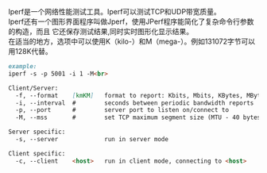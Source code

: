 Iperf是一个网络性能测试工具。Iperf可以测试TCP和UDP带宽质量。<br>
Iperf还有一个图形界面程序叫做Jperf，使用JPerf程序能简化了复杂命令行参数的构造，而且 它还保存测试结果,同时实时图形化显示结果。<br>
在适当的地方，选项中可以使用K（kilo-）和M（mega-）。例如131072字节可以用128K代替。<br>

```markdown
example:
iperf -s -p 5001 -i 1 -M<br>

Client/Server:
  -f, --format    [kmKM]   format to report: Kbits, Mbits, KBytes, MBytes
  -i, --interval  #        seconds between periodic bandwidth reports
  -p, --port      #        server port to listen on/connect to
  -M, --mss       #        set TCP maximum segment size (MTU - 40 bytes)

Server specific:
  -s, --server             run in server mode

Client specific:
  -c, --client    <host>   run in client mode, connecting to <host>
```
